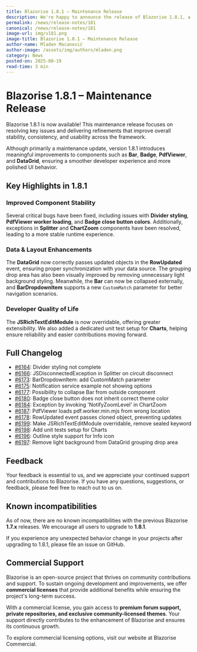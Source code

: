 ```yaml
---
title: Blazorise 1.8.1 – Maintenance Release
description: We're happy to announce the release of Blazorise 1.8.1, a maintenance update that brings important bug fixes and enhancements to ensure a smoother and more stable experience for developers using Blazorise.
permalink: /news/release-notes/181
canonical: /news/release-notes/181
image-url: img/v181.png
image-title: Blazorise 1.8.1 – Maintenance Release
author-name: Mladen Macanović
author-image: /assets/img/authors/mladen.png
category: News
posted-on: 2025-08-19
read-time: 3 min
---
```


# Blazorise 1.8.1 – Maintenance Release

Blazorise 1.8.1 is now available! This maintenance release focuses on resolving key issues and delivering refinements that improve overall stability, consistency, and usability across the framework.

Although primarily a maintenance update, version 1.8.1 introduces meaningful improvements to components such as **Bar**, **Badge**, **PdfViewer**, and **DataGrid**, ensuring a smoother developer experience and more polished UI behavior.

## Key Highlights in 1.8.1

### Improved Component Stability

Several critical bugs have been fixed, including issues with **Divider styling**, **PdfViewer worker loading**, and **Badge close button colors**. Additionally, exceptions in **Splitter** and **ChartZoom** components have been resolved, leading to a more stable runtime experience.

### Data & Layout Enhancements

The **DataGrid** now correctly passes updated objects in the **RowUpdated** event, ensuring proper synchronization with your data source. The grouping drop area has also been visually improved by removing unnecessary light background styling. Meanwhile, the **Bar** can now be collapsed externally, and **BarDropdownItem** supports a new `CustomMatch` parameter for better navigation scenarios.

### Developer Quality of Life

The **JSRichTextEditModule** is now overridable, offering greater extensibility. We also added a dedicated unit test setup for **Charts**, helping ensure reliability and easier contributions moving forward.

## Full Changelog

- [#6164](https://github.com/Megabit/Blazorise/issues/6164): Divider styling not complete
- [#6166](https://github.com/Megabit/Blazorise/issues/6166): JSDisconnectedException in Splitter on circuit disconnect
- [#6173](https://github.com/Megabit/Blazorise/issues/6173): BarDropdownItem: add CustomMatch parameter
- [#6175](https://github.com/Megabit/Blazorise/issues/6175): Notification service example not showing options
- [#6177](https://github.com/Megabit/Blazorise/issues/6177): Possibility to collapse Bar from outside component
- [#6180](https://github.com/Megabit/Blazorise/issues/6180): Badge close button does not inherit correct theme color
- [#6184](https://github.com/Megabit/Blazorise/issues/6184): Exception by invoking 'NotifyZoomLevel' in ChartZoom
- [#6187](https://github.com/Megabit/Blazorise/issues/6187): PdfViewer loads pdf.worker.min.mjs from wrong location
- [#6178](https://github.com/Megabit/Blazorise/issues/6178): RowUpdated event passes cloned object, preventing updates
- [#6199](https://github.com/Megabit/Blazorise/issues/6199): Make JSRichTextEditModule overridable, remove sealed keyword
- [#6198](https://github.com/Megabit/Blazorise/issues/6198): Add unit tests setup for Charts
- [#6196](https://github.com/Megabit/Blazorise/issues/6196): Outline style support for Info icon
- [#6197](https://github.com/Megabit/Blazorise/issues/6197): Remove light background from DataGrid grouping drop area

## Feedback

Your feedback is essential to us, and we appreciate your continued support and contributions to Blazorise. If you have any questions, suggestions, or feedback, please feel free to reach out to us on.

## Known incompatibilities

As of now, there are no known incompatibilities with the previous Blazorise **1.7.x** releases. We encourage all users to upgrade to **1.8.1**.

If you experience any unexpected behavior change in your projects after upgrading to 1.8.1, please file an issue on GitHub.

## Commercial Support

Blazorise is an open-source project that thrives on community contributions and support. To sustain ongoing development and improvements, we offer **commercial licenses** that provide additional benefits while ensuring the project's long-term success.

With a commercial license, you gain access to **premium forum support, private repositories, and exclusive community-licensed themes**. Your support directly contributes to the enhancement of Blazorise and ensures its continuous growth.

To explore commercial licensing options, visit our website at Blazorise Commercial.
